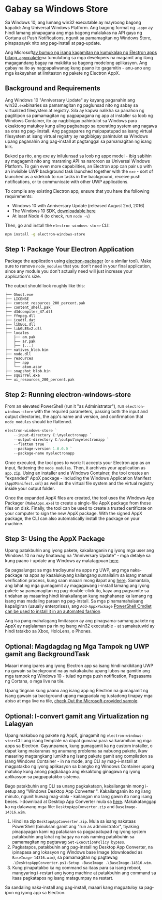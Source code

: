 # Gabay sa Windows Store

Sa Windows 10, ang lumang win32 executable ay mayroong bagong kapatid: Ang Universal Windows Platform. Ang bagong format ng `.appx` ay hindi lamang pinapagana ang mga bagong malalakas na API gaya ng Cortana at Push Notifications, ngunit sa pamamagitan ng Windows Store, pinapapayak nito ang pag-install at pag-update.

Ang Microsoft[ay bumuo ng isang kagamitan na kumukalap ng Electron apps bilang`.appx`pakete](https://github.com/catalystcode/electron-windows-store)na tumulutong sa mga developers na magamit ang ilang magagandang bagay na makikita sa bagong modelong aplikasyon. Ang gabay na ito ay nagpapaliwanag kung paano ito gagamitin - anu-ano ang mga kakayahan at limitaston ng pakete ng Electron AppX.

## Background and Requirements

Ang Windows 10 "Anniversary Update" ay kayang paganahin ang win32`.exe`binaries sa pamamagitan ng paglunsad nito ng sabay sa virtualized filesystem at registry. Sila ay kapwa nalikha sa panahon ng pagtitipon sa pamamagitan ng pagpapagana ng app at installer sa loob ng Windows Container, ito ay nagbibigay pahintulot sa Windows para eksaktong matukoy kung aling pagbabago sa operating system ang nagawa sa oras ng pag-iinstall. Ang pagpapares ng maipapatupad sa isang virtual filesystem at isang virtual registry ay nagbibigay pahintulot sa Windows upang paganahin ang pag-install at pagtanggal sa pamamagitan ng isang klik.

Bukod pa rito, ang exe ay inilulunsad sa loob ng appx model - ibig sabihin ay magagamit nito ang maraming API na naroroon sa Universal Windows Platform. To gain even more capabilities, an Electron app can pair up with an invisible UWP background task launched together with the `exe` - sort of launched as a sidekick to run tasks in the background, receive push notifications, or to communicate with other UWP applications.

To compile any existing Electron app, ensure that you have the following requirements:

* Windows 10 with Anniversary Update (released August 2nd, 2016)
* The Windows 10 SDK, [downloadable here](https://developer.microsoft.com/en-us/windows/downloads/windows-10-sdk)
* At least Node 4 (to check, run `node -v`)

Then, go and install the `electron-windows-store` CLI:

```sh
npm install -g electron-windows-store
```

## Step 1: Package Your Electron Application

Package the application using [electron-packager](https://github.com/electron-userland/electron-packager) (or a similar tool). Make sure to remove `node_modules` that you don't need in your final application, since any module you don't actually need will just increase your application's size.

The output should look roughly like this:

```text
├── Ghost.exe
├── LICENSE
├── content_resources_200_percent.pak
├── content_shell.pak
├── d3dcompiler_47.dll
├── ffmpeg.dll
├── icudtl.dat
├── libEGL.dll
├── libGLESv2.dll
├── locales
│   ├── am.pak
│   ├── ar.pak
│   ├── [...]
├── natives_blob.bin
├── node.dll
├── resources
│   ├── app
│   └── atom.asar
├── snapshot_blob.bin
├── squirrel.exe
└── ui_resources_200_percent.pak
```

## Step 2: Running electron-windows-store

From an elevated PowerShell (run it "as Administrator"), run `electron-windows-store` with the required parameters, passing both the input and output directories, the app's name and version, and confirmation that `node_modules` should be flattened.

```powershell
electron-windows-store `
    --input-directory C:\myelectronapp `
    --output-directory C:\output\myelectronapp `
    --flatten true `
    --package-version 1.0.0.0 `
    --package-name myelectronapp
```

Once executed, the tool goes to work: It accepts your Electron app as an input, flattening the `node_modules`. Then, it archives your application as `app.zip`. Using an installer and a Windows Container, the tool creates an "expanded" AppX package - including the Windows Application Manifest (`AppXManifest.xml`) as well as the virtual file system and the virtual registry inside your output folder.

Once the expanded AppX files are created, the tool uses the Windows App Packager (`MakeAppx.exe`) to create a single-file AppX package from those files on disk. Finally, the tool can be used to create a trusted certificate on your computer to sign the new AppX package. With the signed AppX package, the CLI can also automatically install the package on your machine.

## Step 3: Using the AppX Package

Upang patakbuhin ang iyong pakete, kakailanganin ng iyong mga user ang Windows 10 na may tinatawag na "Anniversary Update" - mga detalye sa kung paano i-update ang Windows ay matatagpuan [here](https://blogs.windows.com/windowsexperience/2016/08/02/how-to-get-the-windows-10-anniversary-update).

Sa pagsalungat sa mga tradisyunal na apps ng UWP, ang mga naka-package na apps ay kasalukuyang kailangang sumailalim sa isang manual verification process, kung saan maaari mong ilapat ang [here](https://developer.microsoft.com/en-us/windows/projects/campaigns/desktop-bridge). Samantala, ang lahat ng mga gumagamit ay magagawang i-install lamang ang iyong pakete sa pamamagitan ng pag-double-click ito, kaya ang pagsumite sa tindahan ay maaaring hindi kinakailangan kung naghahanap ka lamang ng isang mas madaling paraan ng pag-install. Sa mga pinamamahalaang kapaligiran (usually enterprises), ang `Add-AppxPackage` [PowerShell Cmdlet can be used to install it in an automated fashion](https://technet.microsoft.com/en-us/library/hh856048.aspx).

Ang isa pang mahalagang limitasyon ay ang pinagsama-samang pakete ng AppX ay naglalaman pa rin ng isang win32 executable - at samakatuwid ay hindi tatakbo sa Xbox, HoloLens, o Phones.

## Optional: Magdagdag ng Mga Tampok ng UWP gamit ang BackgroundTask

Maaari mong ipares ang iyong Electron app sa isang hindi nakikitang UWP na gawain sa background na ay nakakakuha upang lubos na gamitin ang mga tampok ng Windows 10 - tulad ng mga push notification, Pagsasama ng Cortana, o mga live na tile.

Upang tingnan kung paano ang isang app ng Electron na gumagamit ng isang gawain sa background upang magpadala ng tustadong tinapay mga abiso at mga live na tile, [check Out the Microsoft-provided sample](https://github.com/felixrieseberg/electron-uwp-background).

## Optional: I-convert gamit ang Virtualization ng Lalagyan

Upang makabuo ng pakete ng AppX, ginagamit ng `electron-windows-store`CLI ang isang template na dapat gumana para sa karamihan ng mga apps sa Electron. Gayunpaman, kung gumagamit ka ng custom installer, o dapat kang makaranas ng anumang problema sa nabuong pakete, ikaw maaaring magtangkang lumikha ng isang pakete gamit ang compilation sa isang Windows Container - in na mode, ang CLI ay mag-i-install at magpatakbo ng iyong aplikasyon sa blangko ng Windows Container upang matukoy kung anong pagbabago ang eksaktong ginagawa ng iyong aplikasyon sa pagpapatakbo sistema.

Bago patakbuhin ang CLI sa unang pagkakataon, kakailanganin mong i-setup ang "Windows Desktop App Converter ". Kakailanganin ito ng ilang minuto, ngunit huwag mag-alala - kailangan mo lang gawin ito nang isang beses. I-download at Desktop App Converter mula sa [here](https://www.microsoft.com/en-us/download/details.aspx?id=51691). Makakatanggap ka ng dalawang mga file: `DesktopAppConverter.zip` and `BaseImage-14316.wim`.

1. Hindi na zip `DesktopAppConverter.zip`. Mula sa isang nakataas PowerShell (binuksan gamit ang "run as administrator", tiyaking pinapayagan kami ng patakaran sa pagpapatupad ng iyong system patakbuhin ang lahat ng bagay na nais naming patakbuhin sa pamamagitan ng pagtawag `Set-ExecutionPolicy bypass`.
2. Pagkatapos, patakbuhin ang pag-install ng Desktop App Converter, na ipinapasa ang lokasyon ng Windows base Image (downloaded as `BaseImage-14316.wim`), sa pamamagitan ng pagtawag `.\DesktopAppConverter.ps1-Setup -BaseImage .\BaseImage-14316.wim`.
3. Kung pinapatakbo ka ng command sa itaas para sa isang reboot, mangyaring i-restart ang iyong machine at patakbuhin ang command sa itaas pagkatapos ng isang matagumpay na restart.

Sa sandaling naka-install ang pag-install, maaari kang magpatuloy sa pag-ipon ng iyong app sa Electron.